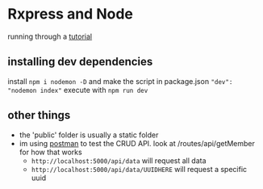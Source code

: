 # Rxpress and Node
running through a [tutorial](https://youtu.be/L72fhGm1tfE)

## installing dev dependencies
install
```npm i nodemon -D```
and make the script in package.json
```"dev": "nodemon index"```
execute with
```npm run dev```

## other things
* the 'public' folder is usually a static folder
* im using [postman](https://www.getpostman.com/) to test the CRUD API. look at /routes/api/getMember for how that works
	* ```http://localhost:5000/api/data``` will request all data
	* ```http://localhost:5000/api/data/UUIDHERE``` will request a specific uuid